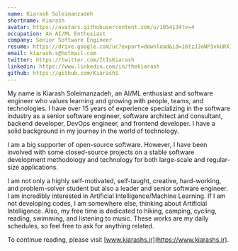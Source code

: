 ```yaml
---
name: Kiarash Soleimanzadeh
shortname: Kiarash
avatar: https://avatars.githubusercontent.com/u/1054134?v=4
occupation: An AI/ML Enthusiast
company: Senior Software Engineer
resume: https://drive.google.com/uc?export=download&id=16tzJJoNP3vkURX1Oj5wmRCTIemtQ7Ksl
email: kiarash.s@hotmail.com
twitter: https://twitter.com/ItIsKiarash
linkedin: https://www.linkedin.com/in/thekiarash
github: https://github.com/KiarashS
---
```


My name is Kiarash Soleimanzadeh, an AI/ML enthusiast and software engineer who values learning and growing with people, teams, and technologies. I have over 15 years of experience specializing in the software industry as a senior software engineer, software architect and consultant, backend developer, DevOps engineer, and frontend developer. I have a solid background in my journey in the world of technology.

I am a big supporter of open-source software. However, I have been involved with some closed-source projects on a stable software development methodology and technology for both large-scale and regular-size applications.

I am not only a highly self-motivated, self-taught, creative, hard-working, and problem-solver student but also a leader and senior software engineer. I am incredibly interested in Artificial Intelligence/Machine Learning. If I am not developing codes, I am somewhere else, thinking about Artificial Intelligence. Also, my free time is dedicated to hiking, camping, cycling, reading, swimming, and listening to music. These works are my daily schedules, so feel free to ask for anything related.

To continue reading, please visit [www.kiarashs.ir](https://www.kiarashs.ir).
